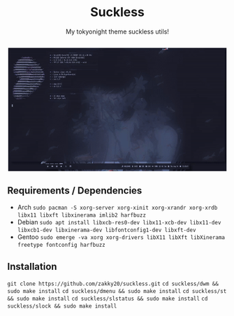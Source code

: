 <h1 align="center">Suckless</h1>
<p align="center">My tokyonight theme suckless utils!</p>

##
<p align="center">
<img src="./preview.gif" alt="Video Preview" width="500px">
</p>

## Requirements / Dependencies
* Arch
`sudo pacman -S xorg-server xorg-xinit xorg-xrandr xorg-xrdb libx11 libxft libxinerama imlib2 harfbuzz`
* Debian
`sudo apt install libxcb-res0-dev libx11-xcb-dev libx11-dev libxcb1-dev libxinerama-dev libfontconfig1-dev libxft-dev`
* Gentoo
`sudo emerge -va xorg xorg-drivers libX11 libXft libXinerama freetype fontconfig harfbuzz`
##

## Installation
`git clone https://github.com/zakky20/suckless.git`
`cd suckless/dwm && sudo make install`
`cd suckless/dmenu && sudo make install`
`cd suckless/st && sudo make install`
`cd suckless/slstatus && sudo make install`
`cd suckless/slock && sudo make install`
